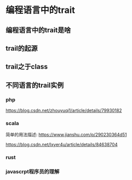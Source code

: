 # 编程语言中的trait

## 编程语言中的trait是啥


## trail的起源


## trail之于class



## 不同语言的trail实例

### php

https://blog.csdn.net/zhouyuqi1/article/details/79930182

### scala
简单的用法描述:
https://www.jianshu.com/p/290230364d51


https://blog.csdn.net/lxyer4u/article/details/84638704

### rust


### javascrpt程序员的理解